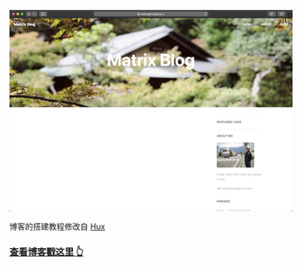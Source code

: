 
![](img/readmehome.png)


博客的搭建教程修改自 [Hux](https://github.com/Huxpro/huxpro.github.io)

>

### [查看博客戳这里 👆](http://matrixghd.github.io)
